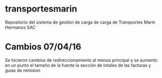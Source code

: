 # transportesmarin
Repositorio del sistema de gestión de carga de carga de Transportes Marín Hermanos SAC

# Cambios 07/04/16
Se hicieron cambios de redireccionamiento al menuú principal y se aumento en un punto el 
tamaño de la fuente la sección de totales de las facturas  y guias de remision
